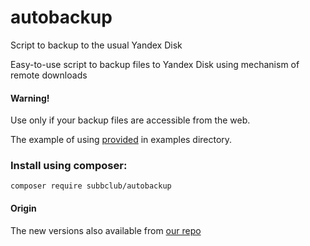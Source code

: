 # autobackup
Script to backup to the usual Yandex Disk

Easy-to-use script to backup files to Yandex Disk using mechanism of remote downloads

#### Warning!
Use only if your backup files are accessible from the web.

The example of using [provided](https://github.com/subbclub/autobackup/blob/master/examples/yandex.php) in examples directory. 

### Install using composer:
```
composer require subbclub/autobackup
```

#### Origin

The new versions also available from [our repo](https://repo.underclub.ru/subbclub/autobackup/)
